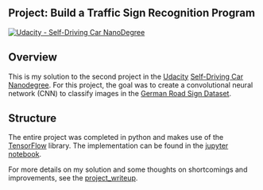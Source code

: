 ## Project: Build a Traffic Sign Recognition Program
[![Udacity - Self-Driving Car NanoDegree](https://s3.amazonaws.com/udacity-sdc/github/shield-carnd.svg)](http://www.udacity.com/drive)

Overview
---

This is my solution to the second project in the [Udacity](https://www.udacity.com/) [Self-Driving Car Nanodegree](https://eu.udacity.com/course/self-driving-car-engineer-nanodegree--nd013).  For this project, the goal was to create a convolutional neural network (CNN) to classify images in the [German Road Sign Dataset](http://benchmark.ini.rub.de/?section=gtsrb&subsection=dataset).


Structure
---
The entire project was completed in python and makes use of the [TensorFlow](https://tensorflow.org/) library. The implementation can be found in the [jupyter notebook](Traffic_Sign_Classifier.ipynb).

For more details on my solution and some thoughts on shortcomings and improvements, see the [project_writeup](project_writeup.md).

